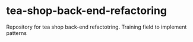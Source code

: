 # tea-shop-back-end-refactoring
Repository for tea shop back-end refactotring. Training field to implement patterns
